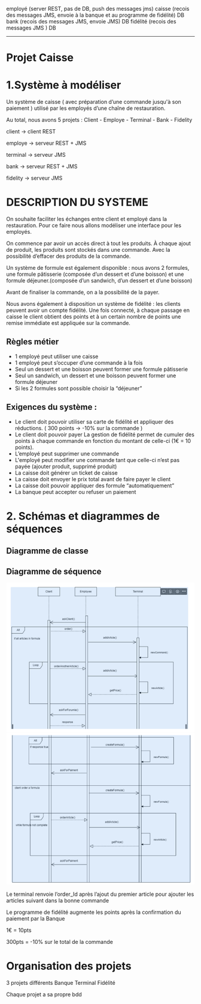 employé (server REST, pas de DB, push des messages jms)
caisse (recois des messages JMS, envoie à la banque et au programme de fidélité) DB
bank (recois des messages JMS, envoie JMS) DB
fidélité (recois des messages JMS ) DB


------------
# Projet Caisse

# 1.Système à modéliser

Un système de caisse ( avec préparation d’une commande jusqu'à son paiement ) utilisé par les employés d’une chaîne de restauration.

Au total, nous avons 5 projets : Client - Employe - Terminal - Bank - Fidelity

client → client REST

employe → serveur REST + JMS

terminal → serveur JMS

bank → serveur REST + JMS

fidelity → serveur JMS


# DESCRIPTION DU SYSTEME

On souhaite faciliter les échanges entre client et employé dans la restauration. Pour ce faire nous allons modéliser une interface pour les employés.

On commence par avoir un accès direct à tout les produits. À chaque ajout de produit, les produits sont stockés dans une commande. Avec la possibilité d’effacer des produits de la commande.

Un système de formule est également disponible : nous avons 2 formules, une formule pâtisserie (composée d’un dessert et d’une boisson) et une formule déjeuner.(composée d’un sandwich, d’un dessert et d’une boisson)

Avant de finaliser la commande, on a la possibilité de la payer.

Nous avons également à disposition un système de fidélité : les clients peuvent avoir un compte fidélité. Une fois connecté, à chaque passage en caisse le client obtient des points et à un certain nombre de points une remise immédiate est appliquée sur la commande.

## Règles métier

- 1 employé peut utiliser une caisse
- 1 employé peut s’occuper d’une commande à la fois
- Seul un dessert et une boisson peuvent former une formule pâtisserie
- Seul un sandwich, un dessert et une boisson peuvent former une formule déjeuner
- Si les 2 formules sont possible choisir la “déjeuner”

## Exigences du système :
- Le client doit pouvoir utiliser sa carte de fidélité et appliquer des réductions. ( 300 points → -10% sur la commande )
- Le client doit pouvoir payer
La gestion de fidélité permet de cumuler des points à chaque commande en fonction du montant de celle-ci (1€ = 10 points).
-  L’employé peut supprimer une commande
-  L'employé peut modifier une commande tant que celle-ci n’est pas payée (ajouter produit, supprimé produit)
-  La caisse doit générer un ticket de caisse
-  La caisse doit envoyer le prix total avant de faire payer le client
-  La caisse doit pouvoir appliquer des formule “automatiquement”
-  La banque peut accepter ou refuser un paiement

# 2. Schémas et diagrammes de séquences

## Diagramme de classe


## Diagramme de séquence


![](2022-11-10-15-14-32.png)
![](2022-11-10-15-14-46.png)

Le terminal renvoie l’order_Id après l’ajout du premier article pour ajouter les articles suivant dans la bonne commande

Le programme de fidélité augmente les points après la confirmation du paiement par la Banque

1€ = 10pts

300pts = -10% sur le total de la commande

# Organisation des projets

3 projets différents
Banque
Terminal
Fidélité

Chaque projet a sa propre bdd

